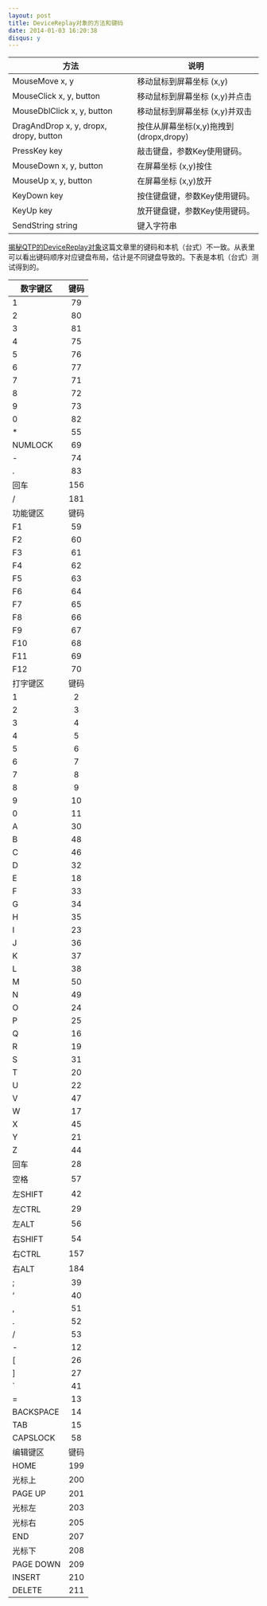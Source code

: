 ```yaml
---
layout: post
title: DeviceReplay对象的方法和键码
date: 2014-01-03 16:20:38
disqus: y
---
```

  
| 方法        | 说明           |
| -------------------------- | -------------------------- |
| MouseMove x, y      | 移动鼠标到屏幕坐标 (x,y) |
| MouseClick x, y, button      | 移动鼠标到屏幕坐标 (x,y)并点击      |
| MouseDblClick x, y, button | 移动鼠标到屏幕坐标 (x,y)并双击      |
| DragAndDrop x, y, dropx, dropy, button | 按住从屏幕坐标(x,y)拖拽到 (dropx,dropy)|
| PressKey key | 敲击键盘，参数Key使用键码。      |
| MouseDown x, y, button | 在屏幕坐标 (x,y)按住      |
| MouseUp x, y, button | 在屏幕坐标 (x,y)放开      |
| KeyDown key | 按住键盘键，参数Key使用键码。      |
| KeyUp key  | 放开键盘键，参数Key使用键码。 |
| SendString string | 键入字符串 |  
    
[揭秘QTP的DeviceReplay对象](http://blog.csdn.net/testing_is_believing/article/details/2504745)这篇文章里的键码和本机（台式）不一致。从表里可以看出键码顺序对应键盘布局，估计是不同键盘导致的。下表是本机（台式）测试得到的。  
  
| 数字键区 | 键码 |
| --------- |:----:|
| 	1	| 	79	|  
| 	2	| 	80	|  
| 	3	| 	81	|  
| 	4	| 	75	|  
| 	5	| 	76	|  
| 	6	| 	77	|  
| 	7	| 	71	|  
| 	8	| 	72	|  
| 	9	| 	73	|  
| 	0	| 	82	|  
| 	*	| 	55	|  
| 	NUMLOCK	| 	69	|  
| 	-	| 	74	|  
| 	.	| 	83	|  
| 	回车	| 	156	|  
| 	/	| 	181	|  
| 	功能键区	| 	键码	|  
| 	F1	| 	59	|  
| 	F2	| 	60	|  
| 	F3	| 	61	|  
| 	F4	| 	62	|  
| 	F5	| 	63	|  
| 	F6	| 	64	|  
| 	F7	| 	65	|  
| 	F8	| 	66	|  
| 	F9	| 	67	|  
| 	F10	| 	68	|  
| 	F11	| 	69	|  
| 	F12	| 	70	|  
| 	打字键区	| 	键码	|  
| 	1	| 	2	|  
| 	2	| 	3	|  
| 	3	| 	4	|  
| 	4	| 	5	|  
| 	5	| 	6	|  
| 	6	| 	7	|  
| 	7	| 	8	|  
| 	8	| 	9	|  
| 	9	| 	10	|  
| 	0	| 	11	|  
| 	A	| 	30	|  
| 	B	| 	48	|  
| 	C	| 	46	|  
| 	D	| 	32	|  
| 	E	| 	18	|  
| 	F	| 	33	|  
| 	G	| 	34	|  
| 	H	| 	35	|  
| 	I	| 	23	|  
| 	J	| 	36	|  
| 	K	| 	37	|  
| 	L	| 	38	|  
| 	M	| 	50	|  
| 	N	| 	49	|  
| 	O	| 	24	|  
| 	P	| 	25	|  
| 	Q	| 	16	|  
| 	R	| 	19	|  
| 	S	| 	31	|  
| 	T	| 	20	|  
| 	U	| 	22	|  
| 	V	| 	47	|  
| 	W	| 	17	|  
| 	X	| 	45	|  
| 	Y	| 	21	|  
| 	Z	| 	44	|  
| 	回车	| 	28	|  
| 	空格	| 	57	|  
| 	左SHIFT	| 	42	|  
| 	左CTRL	| 	29	|  
| 	左ALT	| 	56	|  
| 	右SHIFT	| 	54	|  
| 	右CTRL	| 	157	|  
| 	右ALT	| 	184	|  
| 	;	| 	39	|  
| 	‘	| 	40	|  
| 	,	| 	51	|  
| 	.	| 	52	|  
| 	/	| 	53	|  
| 	-	| 	12	|  
| 	[	| 	26	|  
| 	]	| 	27	|  
| 	`	| 	41	|  
| 	=	| 	13	|  
| 	BACKSPACE	| 	14	|  
| 	TAB	| 	15	|  
| 	CAPSLOCK	| 	58	|  
| 	编辑键区	| 	键码	|  
| 	HOME	| 	199	|  
| 	光标上	| 	200	|  
| 	PAGE UP	| 	201	|  
| 	光标左	| 	203	|  
| 	光标右	| 	205	|  
| 	END	| 	207	|  
| 	光标下	| 	208	|  
| 	PAGE DOWN	| 	209	|  
| 	INSERT	| 	210	|  
| 	DELETE	| 	211	|  
